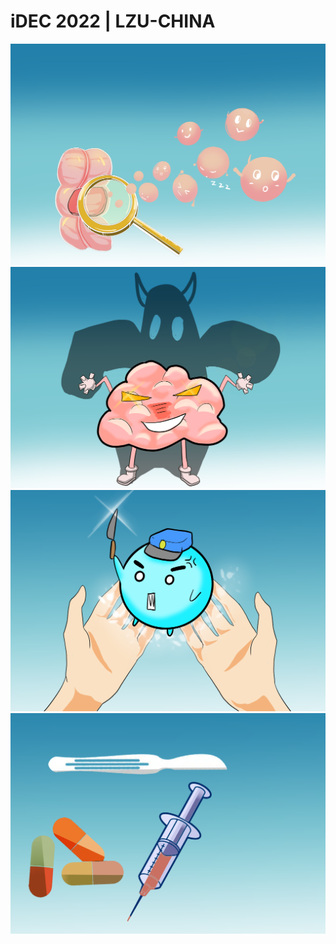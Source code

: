 # iDEC 2022 | LZU-CHINA

![fig1](img/index/fig1.jpg)
![fig2](img/index/fig2.jpg)
![fig3](img/index/fig3.jpg)
![fig4](img/index/fig4.jpg)